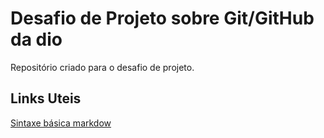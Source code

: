 # Desafio de Projeto sobre Git/GitHub da dio
Repositório criado para o desafio de projeto. 
## Links Uteis
[Sintaxe básica markdow](https://docs.pipz.com/central-de-ajuda/learning-center/guia-basico-de-markdown#open)
